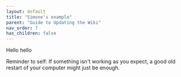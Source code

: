 ```yaml
---
layout: default
title: "Simone's example"
parent: "Guide to Updating the Wiki"
nav_order: 7
has_children: false
---
```

Hello hello

Reminder to self: If something isn't working as you expect, a good old restart of your computer might just be enough. 
